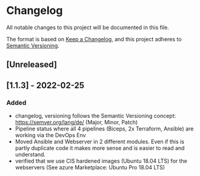 # Changelog
All notable changes to this project will be documented in this file.

The format is based on [Keep a Changelog](https://keepachangelog.com/en/1.0.0/),
and this project adheres to [Semantic Versioning](https://semver.org/spec/v2.0.0.html).

## [Unreleased]

## [1.1.3] - 2022-02-25
### Added
- changelog, versioning follows the Semantic Versioning concept: https://semver.org/lang/de/ (Major, Minor, Patch)
- Pipeline status where all 4 pipelines (Biceps, 2x Terraform, Ansible) are working via the DevOps Env
- Moved Ansible and Webserver in 2 different modules. Even if this is partly duplicate code it makes more sense and is
easier to read and understand. 
- verified that we use CIS hardened images (Ubuntu 18.04 LTS) for the webservers (See azure Marketplace: Ubuntu Pro 18.04 LTS)